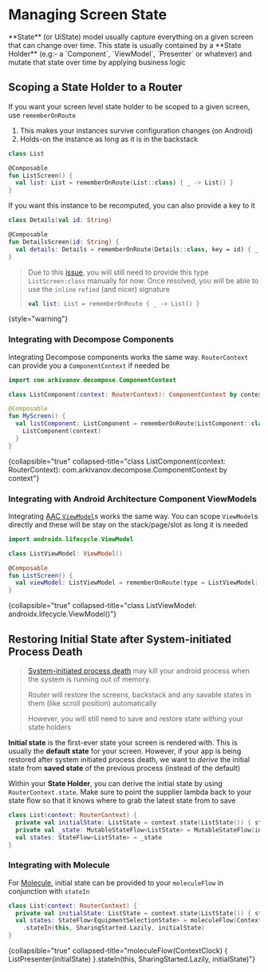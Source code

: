 # Managing Screen State

<title instance="decompose-router">Managing Screen State</title>
**State** (or UiState) model usually capture everything on a given screen that can change over time. This state is usually contained by a **State Holder** (e.g:- a `Component`, `ViewModel`, `Presenter` or whatever) and mutate that state over time by applying business logic 

## Scoping a State Holder to a Router

If you want your screen level state holder to be scoped to a given screen, use `rememberOnRoute`
1. This makes your instances survive configuration changes (on Android)
2. Holds-on the instance as long as it is in the backstack

```kotlin
class List

@Composable
fun ListScreen() {
  val list: List = rememberOnRoute(List::class) { _ -> List() }
}
```

If you want this instance to be recomputed, you can also provide a key to it 
```kotlin
class Details(val id: String)

@Composable
fun DetailsScreen(id: String) {
  val details: Details = rememberOnRoute(Details::class, key = id) { _ -> Details(id) }
}
```
> Due to this [issue](https://github.com/JetBrains/compose-multiplatform/issues/2900), you will still need to provide this
> type `ListScreen:class` manually for now.
> Once resolved, you will be able to use the `inline` `refied` (and nicer) signature
> ```kotlin
> val list: List = rememberOnRoute { _ -> List() }
> ```
{style="warning"}

### Integrating with Decompose Components

Integrating Decompose components works the same way. `RouterContext` can provide you a `ComponentContext` if needed be

```kotlin
import com.arkivanov.decompose.ComponentContext

class ListComponent(context: RouterContext): ComponentContext by context

@Composable
fun MyScreen() {
  val listComponent: ListComponent = rememberOnRoute(ListComponent::class) { context ->
    ListComponent(context)
  }
}
```
{collapsible="true" collapsed-title="class ListComponent(context: RouterContext): com.arkivanov.decompose.ComponentContext by context"}

### Integrating with Android Architecture Component ViewModels

Integrating [AAC `ViewModel`](https://developer.android.com/topic/libraries/architecture/viewmodel)s works the same way. You can scope `ViewModel`s directly and these will be stay on the stack/page/slot as long it is needed 

```kotlin
import androidx.lifecycle.ViewModel

class ListViewModel: ViewModel()

@Composable
fun ListScreen() {
  val viewModel: ListViewModel = rememberOnRoute(type = ListViewModel::class) { ListViewModel() }
}
```
{collapsible="true" collapsed-title="class ListViewModel: androidx.lifecycle.ViewModel()"}

## Restoring Initial State after System-initiated Process Death

> [System-initiated process death](https://developer.android.com/topic/libraries/architecture/saving-states#onsaveinstancestate) may kill your android process when the system is running out of memory.
> 
> Router will restore the screens, backstack and any savable states in them (like scroll position) automatically
> 
> However, you will still need to save and restore state withing your state holders


**Initial state** is the first-ever state your screen is rendered with. This is usually the **default state** for your screen. 
However, if your app is being restored after system initiated process death, we want to _derive_ the initial state 
from **saved state** of the previous process (instead of the default)

Within your **State Holder**, you can derive the initial state by using `RouterContext.state`. 
Make sure to point the supplier lambda back to your state flow so that it knows where to grab the latest state from to save 

```kotlin
class List(context: RouterContext) {
  private val initialState: ListState = context.state(ListState()) { states.value }
  private val _state: MutableStateFlow<ListState> = MutableStateFlow(initialState)
  val states: StateFlow<ListState> = _state
}
```

### Integrating with Molecule

For [Molecule](https://github.com/cashapp/molecule), initial state can be provided to your `moleculeFlow` in conjunction with `stateIn` 

```kotlin
class List(context: RouterContext) {
  private val initialState: ListState = context.state(ListState()) { states.value }
  val states: StateFlow<EquipmentSelectionState> = moleculeFlow(ContextClock) { ListPresenter() }
    .stateIn(this, SharingStarted.Lazily, initialState)
}
```
{collapsible="true" collapsed-title="moleculeFlow(ContextClock) { ListPresenter(initialState) }.stateIn(this, SharingStarted.Lazily, initialState)"}
